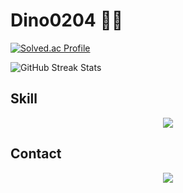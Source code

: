# Dino0204 👋🦖

<div>
  
  [![Solved.ac Profile](http://mazassumnida.wtf/api/generate_badge?boj=dino0204)](https://solved.ac/dino0204)
  
  <img src="https://github-readme-streak-stats.herokuapp.com/?user=Dino0204" alt="GitHub Streak Stats" />  
</div>

## Skill
<p align="center">
  <a href="https://skillicons.dev">
    <img src="https://skillicons.dev/icons?i=html,css,js,c,java,py,nextjs,react,tailwind,ts" />
  </a>
</p>

## Contact
<p align="center">
  <a href="https://skillicons.dev">
    <img src="https://skillicons.dev/icons?i=discord,linkedin,gmail,notion" />
  </a>
</p>
